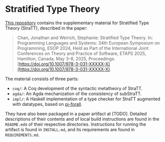 # Stratified Type Theory

[This repository](https://github.com/plclub/StraTT)
contains the supplementary material for
Stratified Type Theory (StraTT), described in the paper:

> Chan, Jonathan and Weirich, Stephanie:
  Stratified Type Theory.
  In: Programming Languages and Systems:
  34th European Symposium on Programming, ESOP 2024,
  Held as Part of the International Joint Conferences on Theory and Practice of Software,
  ETAPS 2025, Hamilton, Canada, May 3–8, 2025, Proceedings.
  [https://doi.org/10.1007/978-3-031-XXXXX-X](https://doi.org/10.1007/978-3-031-XXXXX-X).

The material consists of three parts:

* `coq/`: A Coq development of the syntactic metatheory of StraTT.
* `agda/`: An Agda mechanization of the consistency of subStraTT.
* `impl/`: A Haskell implementation of a type checker for StraTT augmented with datatypes,
  based on [pi-forall](https://github.com/sweirich/pi-forall).

They have also been packaged in a paper artifact at [TODO].
Detailed descriptions of their contents and of local build instructions
are found in the `README.md`s of their respective directories.
Instructions for running the artifact is found in `INSTALL.md`,
and its requirements are found in `REQUIREMENTS.md`.
